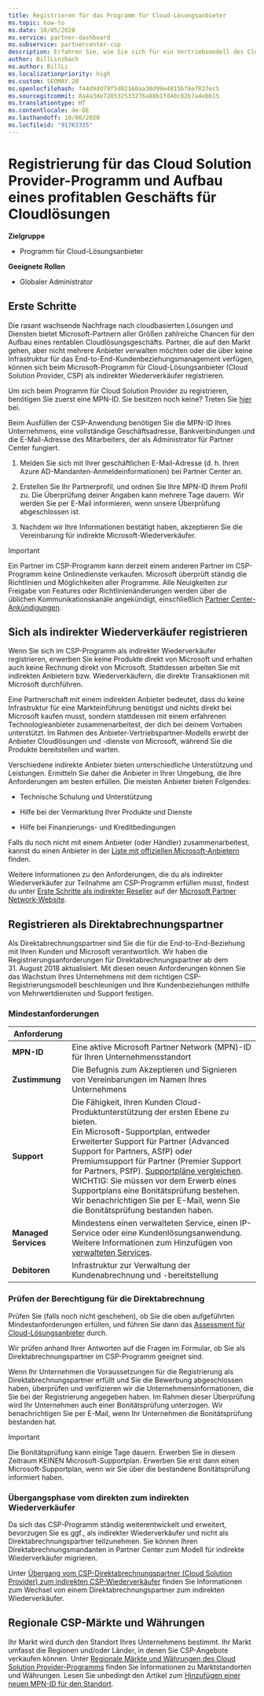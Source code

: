 ```yaml
---
title: Registrieren für das Programm für Cloud-Lösungsanbieter
ms.topic: how-to
ms.date: 10/05/2020
ms.service: partner-dashboard
ms.subservice: partnercenter-csp
description: Erfahren Sie, wie Sie sich für ein Vertriebsmodell des Cloud Solution Provider (CSP)-Programms registrieren, das am besten für Ihr Unternehmen geeignet ist – z. B. als indirekter Wiederverkäufer oder Direktabrechnungspartner.
author: BillLinzbach
ms.author: BillLi
ms.localizationpriority: high
ms.custom: SEOMAY.20
ms.openlocfilehash: f44d9dd79f5d02160aa30d99e4815bf8e7837ec5
ms.sourcegitcommit: 8a4a3de728532533276a88b1fd40c82b7a4ebb15
ms.translationtype: HT
ms.contentlocale: de-DE
ms.lasthandoff: 10/06/2020
ms.locfileid: "91763335"
---
```

# <a name="enroll-in-the-cloud-solution-provider-program-and-build-a-profitable-cloud-solution-business"></a>Registrierung für das Cloud Solution Provider-Programm und Aufbau eines profitablen Geschäfts für Cloudlösungen

**Zielgruppe**

- Programm für Cloud-Lösungsanbieter  

**Geeignete Rollen**

- Globaler Administrator

## <a name="get-started"></a>Erste Schritte

Die rasant wachsende Nachfrage nach cloudbasierten Lösungen und Diensten bietet Microsoft-Partnern aller Größen zahlreiche Chancen für den Aufbau eines rentablen Cloudlösungsgeschäfts. Partner, die auf den Markt gehen, aber nicht mehrere Anbieter verwalten möchten oder die über keine Infrastruktur für das End-to-End-Kundenbeziehungsmanagement verfügen, können sich beim Microsoft-Programm für Cloud-Lösungsanbieter (Cloud Solution Provider, CSP) als indirekter Wiederverkäufer registrieren.

Um sich beim Programm für Cloud Solution Provider zu registrieren, benötigen Sie zuerst eine MPN-ID. Sie besitzen noch keine? Treten Sie [hier](https://partner.microsoft.com/) bei.

Beim Ausfüllen der CSP-Anwendung benötigen Sie die MPN-ID Ihres Unternehmens, eine vollständige Geschäftsadresse, Bankverbindungen und die E-Mail-Adresse des Mitarbeiters, der als Administrator für Partner Center fungiert.

1. Melden Sie sich mit Ihrer geschäftlichen E-Mail-Adresse (d. h. Ihren Azure AD-Mandanten-Anmeldeinformationen) bei Partner Center an.

2. Erstellen Sie Ihr Partnerprofil, und ordnen Sie Ihre MPN-ID Ihrem Profil zu.
Die Überprüfung deiner Angaben kann mehrere Tage dauern. Wir werden Sie per E-Mail informieren, wenn unsere Überprüfung abgeschlossen ist.

3. Nachdem wir Ihre Informationen bestätigt haben, akzeptieren Sie die Vereinbarung für indirekte Microsoft-Wiederverkäufer.

> [!IMPORTANT]  
> Ein Partner im CSP-Programm kann derzeit einem anderen Partner im CSP-Programm keine Onlinedienste verkaufen. Microsoft überprüft ständig die Richtlinien und Möglichkeiten aller Programme. Alle Neuigkeiten zur Freigabe von Features oder Richtlinienänderungen werden über die üblichen Kommunikationskanäle angekündigt, einschließlich [Partner Center-Ankündigungen](announcements/index.md).

## <a name="enroll-as-an-indirect-reseller"></a>Sich als indirekter Wiederverkäufer registrieren

Wenn Sie sich im CSP-Programm als indirekter Wiederverkäufer registrieren, erwerben Sie keine Produkte direkt von Microsoft und erhalten auch keine Rechnung direkt von Microsoft. Stattdessen arbeiten Sie mit indirekten Anbietern bzw. Wiederverkäufern, die direkte Transaktionen mit Microsoft durchführen.

Eine Partnerschaft mit einem indirekten Anbieter bedeutet, dass du keine Infrastruktur für eine Markteinführung benötigst und nichts direkt bei Microsoft kaufen musst, sondern stattdessen mit einem erfahrenen Technologieanbieter zusammenarbeitest, der dich bei deinem Vorhaben unterstützt. Im Rahmen des Anbieter-Vertriebspartner-Modells erwirbt der Anbieter Cloudlösungen und -dienste von Microsoft, während Sie die Produkte bereitstellen und warten.

Verschiedene indirekte Anbieter bieten unterschiedliche Unterstützung und Leistungen. Ermitteln Sie daher die Anbieter in Ihrer Umgebung, die Ihre Anforderungen am besten erfüllen. Die meisten Anbieter bieten Folgendes:

- Technische Schulung und Unterstützung

- Hilfe bei der Vermarktung Ihrer Produkte und Dienste

- Hilfe bei Finanzierungs- und Kreditbedingungen

Falls du noch nicht mit einem Anbieter (oder Händler) zusammenarbeitest, kannst du einen Anbieter in der [Liste mit offiziellen Microsoft-Anbietern](https://partnercenter.microsoft.com/partner/find-a-provider) finden.

Weitere Informationen zu den Anforderungen, die du als indirekter Wiederverkäufer zur Teilnahme am CSP-Programm erfüllen musst, findest du unter [Erste Schritte als indirekter Reseller](https://partner.microsoft.com/cloud-solution-provider/whats-required) auf der [Microsoft Partner Network-Website](https://partner.microsoft.com/). 

## <a name="enroll-as-a-direct-bill-partner"></a>Registrieren als Direktabrechnungspartner

Als Direktabrechnungspartner sind Sie die für die End-to-End-Beziehung mit Ihren Kunden und Microsoft verantwortlich. Wir haben die Registrierungsanforderungen für Direktabrechnungspartner ab dem 31. August 2018 aktualisiert. Mit diesen neuen Anforderungen können Sie das Wachstum Ihres Unternehmens mit dem richtigen CSP-Registrierungsmodell beschleunigen und Ihre Kundenbeziehungen mithilfe von Mehrwertdiensten und Support festigen. 

### <a name="minimum-requirements"></a>Mindestanforderungen

|**Anforderung**|                             |
|--------------------------------|--------------------------------------------------------------|
|**MPN-ID**   |Eine aktive Microsoft Partner Network (MPN)-ID für Ihren Unternehmensstandort    |
|**Zustimmung**   |Die Befugnis zum Akzeptieren und Signieren von Vereinbarungen im Namen Ihres Unternehmens|
|**Support**   |Die Fähigkeit, Ihren Kunden Cloud-Produktunterstützung der ersten Ebene zu bieten. <br>Ein Microsoft-Supportplan, entweder Erweiterter Support für Partner (Advanced Support for Partners, ASfP) oder Premiumsupport für Partner (Premier Support for Partners, PSfP). [Supportpläne vergleichen](https://partner.microsoft.com/support/partnersupport).<br> WICHTIG: Sie müssen vor dem Erwerb eines Supportplans eine Bonitätsprüfung bestehen. Wir benachrichtigen Sie per E-Mail, wenn Sie die Bonitätsprüfung bestanden haben. |
|**Managed Services**   |Mindestens einen verwalteten Service, einen IP-Service oder eine Kundenlösungsanwendung. Weitere Informationen zum Hinzufügen von [verwalteten Services](https://partner.microsoft.com/business-opportunities/managed-services-provider).|
|**Debitoren** |Infrastruktur zur Verwaltung der Kundenabrechnung und -bereitstellung

### <a name="verify-direct-bill-eligibility"></a>Prüfen der Berechtigung für die Direktabrechnung

Prüfen Sie (falls noch nicht geschehen), ob Sie die oben aufgeführten Mindestanforderungen erfüllen, und führen Sie dann das [Assessment für Cloud-Lösungsanbieter](https://partner.microsoft.com/cloud-solution-provider/assessment) durch.

Wir prüfen anhand Ihrer Antworten auf die Fragen im Formular, ob Sie als Direktabrechnungspartner im CSP-Programm geeignet sind.

Wenn Ihr Unternehmen die Voraussetzungen für die Registrierung als Direktabrechnungspartner erfüllt und Sie die Bewerbung abgeschlossen haben, überprüfen und verifizieren wir die Unternehmensinformationen, die Sie bei der Registrierung angegeben haben. Im Rahmen dieser Überprüfung wird Ihr Unternehmen auch einer Bonitätsprüfung unterzogen. Wir benachrichtigen Sie per E-Mail, wenn Ihr Unternehmen die Bonitätsprüfung bestanden hat.

>[!IMPORTANT]
>Die Bonitätsprüfung kann einige Tage dauern. Erwerben Sie in diesem Zeitraum KEINEN Microsoft-Supportplan. Erwerben Sie erst dann einen Microsoft-Supportplan, wenn wir Sie über die bestandene Bonitätsprüfung informiert haben.

### <a name="transition-from-direct-bill-to-indirect-reseller"></a>Übergangsphase vom direkten zum indirekten Wiederverkäufer

Da sich das CSP-Programm ständig weiterentwickelt und erweitert, bevorzugen Sie es ggf., als indirekter Wiederverkäufer und nicht als Direktabrechnungspartner teilzunehmen. Sie können Ihren Direktabrechnungsmandanten in Partner Center zum Modell für indirekte Wiederverkäufer migrieren.

Unter [Übergang vom CSP-Direktabrechnungspartner (Cloud Solution Provider) zum indirekten CSP-Wiederverkäufer](transition-direct-to-indirect.md) finden Sie Informationen zum Wechsel von einem Direktabrechnungspartner zum indirekten Wiederverkäufer.

## <a name="csp-regional-markets-and-currencies"></a>Regionale CSP-Märkte und Währungen

Ihr Markt wird durch den Standort Ihres Unternehmens bestimmt. Ihr Markt umfasst die Regionen und/oder Länder, in denen Sie CSP-Angebote verkaufen können. Unter [Regionale Märkte und Währungen des Cloud Solution Provider-Programms](regional-authorization-overview.md) finden Sie Informationen zu Marktstandorten und Währungen.
Lesen Sie unbedingt den Artikel zum [Hinzufügen einer neuen MPN-ID für den Standort](manage-locations.md).

